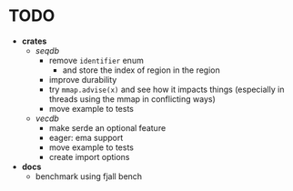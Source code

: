 # TODO

- __crates__
  - _seqdb_
    - remove `identifier` enum
      - and store the index of region in the region
    - improve durability
    - try `mmap.advise(x)` and see how it impacts things (especially in threads using the mmap in conflicting ways)
    - move example to tests
  - _vecdb_
    - make serde an optional feature
    - eager: ema support
    - move example to tests
    - create import options
- __docs__
  - benchmark using fjall bench

